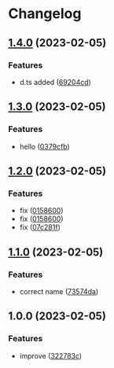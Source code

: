 # Changelog

## [1.4.0](https://github.com/igar1991/swarm-search/compare/v1.3.0...v1.4.0) (2023-02-05)


### Features

* d.ts added ([69204cd](https://github.com/igar1991/swarm-search/commit/69204cd6556cc59f67f1e6b97c65a9ef115428ad))

## [1.3.0](https://github.com/igar1991/swarm-search/compare/v1.2.0...v1.3.0) (2023-02-05)


### Features

* hello ([0379cfb](https://github.com/igar1991/swarm-search/commit/0379cfb21c70837cedfc1b659c30130130ce6a10))

## [1.2.0](https://github.com/igar1991/swarm-search/compare/v1.1.0...v1.2.0) (2023-02-05)


### Features

* fix ([0158600](https://github.com/igar1991/swarm-search/commit/015860055611c020028473a1dde050c2a60de556))
* fix ([0158600](https://github.com/igar1991/swarm-search/commit/015860055611c020028473a1dde050c2a60de556))
* fix ([07c281f](https://github.com/igar1991/swarm-search/commit/07c281f8ef1358c27e7f953245c53c2c6bd72cec))

## [1.1.0](https://github.com/igar1991/swarm-search/compare/v1.0.0...v1.1.0) (2023-02-05)


### Features

* correct name ([73574da](https://github.com/igar1991/swarm-search/commit/73574daba4770ba9f69056dfbb988cc1e5690527))

## 1.0.0 (2023-02-05)


### Features

* improve ([322783c](https://github.com/igar1991/swarm-search/commit/322783c6f069fa2cbdabb0f161334119c13f8e4f))
